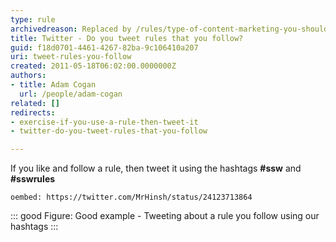 ```yaml
---
type: rule
archivedreason: Replaced by /rules/type-of-content-marketing-you-should-post/#9---general-content-writtenfollowed-by-your-team
title: Twitter - Do you tweet rules that you follow?
guid: f18d0701-4461-4267-82ba-9c106410a207
uri: tweet-rules-you-follow
created: 2011-05-18T06:02:00.0000000Z
authors:
- title: Adam Cogan
  url: /people/adam-cogan
related: []
redirects:
- exercise-if-you-use-a-rule-then-tweet-it
- twitter-do-you-tweet-rules-that-you-follow

---
```


If you like and follow a rule, then tweet it using the hashtags **#ssw** and **#sswrules**

<!--endintro-->

`oembed: https://twitter.com/MrHinsh/status/24123713864`

::: good
Figure: Good example - Tweeting about a rule you follow using our hashtags 
:::
